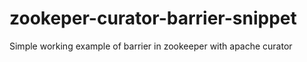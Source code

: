 # zookeper-curator-barrier-snippet
Simple working example of barrier in zookeeper with apache curator

